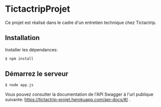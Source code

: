 # TictactripProjet

  Ce projet est réalisé dans le cadre d'un entretien technique chez Tictactrip.

## Installation

  Installer les dépendances:

```bash
$ npm install
```

## Démarrez le serveur

```bash
$ node app.js
```
  Vous pouvez consulter la documentation de l'API Swagger à l'url publique suivante: https://tictactrip-projet.herokuapp.com/api-docs/#/ .
